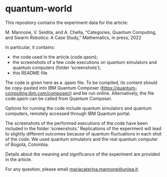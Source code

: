 # quantum-world

This repository contains the experiment data for the article:

M. Mannone, V. Seidita, and A. Chella, “Categories, Quantum Computing, and Swarm Robotics: A Case Study,” Mathematics, in press, 2022

In particular, it contains:

- the code used in the article (code.qasm);
- the screenshots of a few code executions on quantum simulators and quantum computers (folder ‘screenshots’);
- this README file.

The code is given here as a .qasm file. To be compiled, its content should be copy-pasted into IBM Quantum Composer (https://quantum-computing.ibm.com/composer/) and be run online. Alternatively, the file code.qasm can be called from Quantum Composer.

Options for running the code include quantum simulators and quantum computers, remotely accessed through IBM Quantum portal. 

The screenshots of the performed executions of the code have been included in the folder ‘screenshots.’ Replications of the experiment will lead to slightly different outcomes because of quantum fluctuations in each shot of the code. We used quantum simulators and the real quantum computer of Bogotà, Colombia.

Details about the meaning and significance of the experiment are provided in the article.

For any question, please email mariacaterina.mannone@unipa.it.

